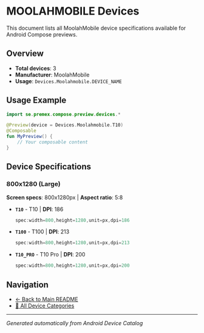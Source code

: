 # MOOLAHMOBILE Devices

This document lists all MoolahMobile device specifications available for Android Compose previews.

## Overview

- **Total devices**: 3
- **Manufacturer**: MoolahMobile
- **Usage**: `Devices.Moolahmobile.DEVICE_NAME`

## Usage Example

```kotlin
import se.premex.compose.preview.devices.*

@Preview(device = Devices.Moolahmobile.T10)
@Composable
fun MyPreview() {
    // Your composable content
}
```

## Device Specifications

### 800x1280 (Large)

**Screen specs**: 800x1280px | **Aspect ratio**: 5:8

- **`T10`** - T10 | **DPI**: 186
  ```kotlin
  spec:width=800,height=1280,unit=px,dpi=186
  ```

- **`T100`** - T100 | **DPI**: 213
  ```kotlin
  spec:width=800,height=1280,unit=px,dpi=213
  ```

- **`T10_PRO`** - T10 Pro | **DPI**: 200
  ```kotlin
  spec:width=800,height=1280,unit=px,dpi=200
  ```

## Navigation

- [← Back to Main README](../../README.md)
- [📱 All Device Categories](../README.md)

---
*Generated automatically from Android Device Catalog*
